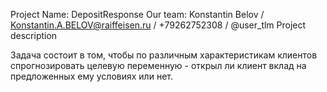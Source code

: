 Project Name: DepositResponse
Our team: Konstantin Belov / Konstantin.A.BELOV@raiffeisen.ru / +79262752308 / @user_tlm
Project description

Задача состоит в том, чтобы по различным характеристикам клиентов спрогнозировать целевую переменную - открыл ли клиент вклад на предложенных ему условиях или нет.
